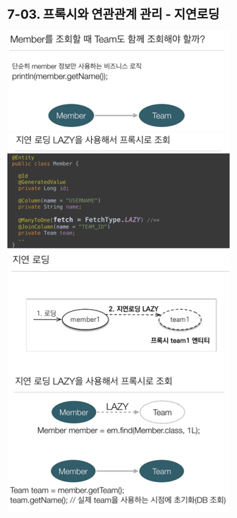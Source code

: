 # 7-03. 프록시와 연관관계 관리 - 지연로딩  

![.](./img/1.png)  
![.](./img/2.png)  
![.](./img/3.png)  
![.](./img/4.png)  